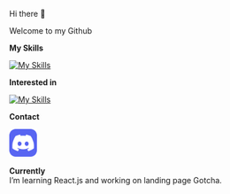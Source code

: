  <link rel="stylesheet" href="css/style.css" />

Hi there 👋

Welcome to my Github

**My Skills**

[![My Skills](https://skillicons.dev/icons?i=html,css,js,graphql,mysql)](https://skillicons.dev)

**Interested in**

[![My Skills](https://skillicons.dev/icons?i=react,nodejs,expressjs,nextjs,ts)](https://skillicons.dev)

**Contact**

<a href="https://discordapp.com/users/1008659940350636102"><img src="https://github.com/tonic-6101/tonic-6101/blob/main/assets/Discord.svg" alt="My Discord" style="width:50px;height:50px;"></a>

**Currently**</br>
I’m learning React.js and working on landing page Gotcha.
